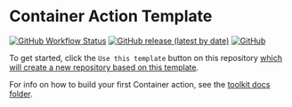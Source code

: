 # Container Action Template

[![GitHub Workflow Status](https://img.shields.io/github/workflow/status/datakrama/archlinux-package-action/CI?label=CI&style=flat-square)](https://github.com/datakrama/archlinux-package-action/actions) [![GitHub release (latest by date)](https://img.shields.io/github/v/release/datakrama/archlinux-package-action?style=flat-square)](https://github.com/datakrama/archlinux-package-action/releases) [![GitHub](https://img.shields.io/github/license/datakrama/archlinux-package-action?style=flat-square)](./LICENSE)

To get started, click the `Use this template` button on this repository [which will create a new repository based on this template](https://github.blog/2019-06-06-generate-new-repositories-with-repository-templates/).

For info on how to build your first Container action, see the [toolkit docs folder](https://github.com/actions/toolkit/blob/master/docs/container-action.md).
